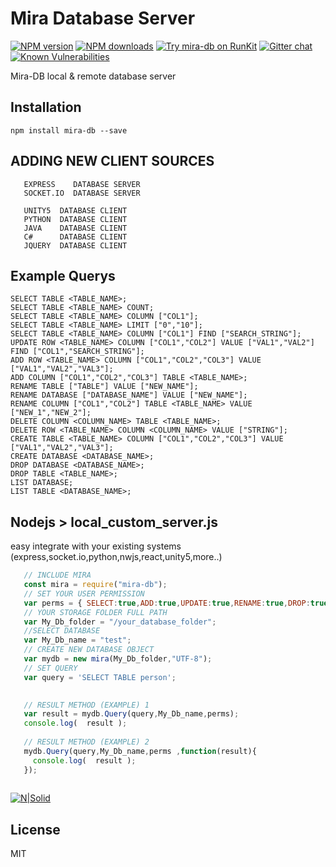 # Mira Database Server

[![NPM version][npm-image]][npm-url]
[![NPM downloads][downloads-image]][downloads-url]
[![Try mira-db on RunKit](https://badge.runkitcdn.com/mira-db.svg)](https://npm.runkit.com/mira-db)
[![Gitter chat](https://badges.gitter.im/gitterHQ/gitter.png)](https://gitter.im/mira-db)
[![Known Vulnerabilities](https://snyk.io/test/npm/mira-db/badge.svg)](https://snyk.io/test/npm/mira-db)

Mira-DB local & remote database server

## Installation
```
npm install mira-db --save
```

##  ADDING NEW CLIENT SOURCES

```
   EXPRESS    DATABASE SERVER
   SOCKET.IO  DATABASE SERVER  
   
   UNITY5  DATABASE CLIENT 
   PYTHON  DATABASE CLIENT
   JAVA    DATABASE CLIENT 
   C#      DATABASE CLIENT 
   JQUERY  DATABASE CLIENT 
```
  
## Example Querys

    SELECT TABLE <TABLE_NAME>; 
    SELECT TABLE <TABLE_NAME> COUNT; 
    SELECT TABLE <TABLE_NAME> COLUMN ["COL1"];
    SELECT TABLE <TABLE_NAME> LIMIT ["0","10"];
    SELECT TABLE <TABLE_NAME> COLUMN ["COL1"] FIND ["SEARCH_STRING"]; 
    UPDATE ROW <TABLE_NAME> COLUMN ["COL1","COL2"] VALUE ["VAL1","VAL2"] FIND ["COL1","SEARCH_STRING"];
    ADD ROW <TABLE_NAME> COLUMN ["COL1","COL2","COL3"] VALUE ["VAL1","VAL2","VAL3"]; 
    ADD COLUMN ["COL1","COL2","COL3"] TABLE <TABLE_NAME>; 
    RENAME TABLE ["TABLE"] VALUE ["NEW_NAME"]; 
    RENAME DATABASE ["DATABASE_NAME"] VALUE ["NEW_NAME"]; 
    RENAME COLUMN ["COL1","COL2"] TABLE <TABLE_NAME> VALUE ["NEW_1","NEW_2"]; 
    DELETE COLUMN <COLUMN_NAME> TABLE <TABLE_NAME>; 
    DELETE ROW <TABLE_NAME> COLUMN <COLUMN_NAME> VALUE ["STRING"];
    CREATE TABLE <TABLE_NAME> COLUMN ["COL1","COL2","COL3"] VALUE ["VAL1","VAL2","VAL3"];
    CREATE DATABASE <DATABASE_NAME>;
    DROP DATABASE <DATABASE_NAME>;
    DROP TABLE <TABLE_NAME>;
    LIST DATABASE;
    LIST TABLE <DATABASE_NAME>;
  
## Nodejs  >  local_custom_server.js

easy integrate with your existing systems (express,socket.io,python,nwjs,react,unity5,more..)

 ```js
    // INCLUDE MIRA
    const mira = require("mira-db");
    // SET YOUR USER PERMISSION
    var perms = { SELECT:true,ADD:true,UPDATE:true,RENAME:true,DROP:true,DELETE:true,CREATE:true,LIST:true }
    // YOUR STORAGE FOLDER FULL PATH
    var My_Db_folder = "/your_database_folder";
    //SELECT DATABASE
    var My_Db_name = "test";
    // CREATE NEW DATABASE OBJECT
    var mydb = new mira(My_Db_folder,"UTF-8");
    // SET QUERY
    var query = 'SELECT TABLE person';

    
    // RESULT METHOD (EXAMPLE) 1
    var result = mydb.Query(query,My_Db_name,perms);
    console.log(  result );
    
    // RESULT METHOD (EXAMPLE) 2
    mydb.Query(query,My_Db_name,perms ,function(result){
      console.log(  result );
    });           
    
```


[![N|Solid](https://miradbblog.files.wordpress.com/2018/08/untitled-11.jpg)](https://www.npmjs.com/package/mira-db) 

## License

MIT

[npm-image]: https://img.shields.io/npm/v/mira-db.svg?style=flat
[npm-url]: https://npmjs.org/package/mira-db
[downloads-image]: https://img.shields.io/npm/dm/mira-db.svg?style=flat
[downloads-url]: https://npmjs.org/package/mira-db
